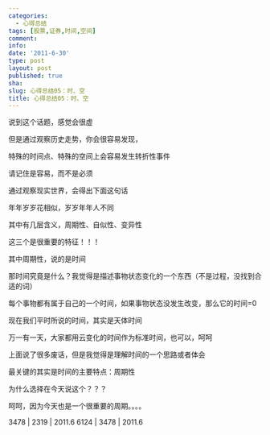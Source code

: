 ```yaml
---
categories:
  - 心得总结
tags: [股票,证券,时间,空间]
comment: 
info: 
date: '2011-6-30'
type: post
layout: post
published: true
sha: 
slug: 心得总结05：时、空
title: 心得总结05：时、空
---
```




说到这个话题，感觉会很虚

 

但是通过观察历史走势，你会很容易发现，

 

特殊的时间点、特殊的空间上会容易发生转折性事件

 

请记住是容易，而不是必须

 

通过观察现实世界，会得出下面这句话

 
年年岁岁花相似，岁岁年年人不同

 

其中有几层含义，周期性、自似性、变异性

 

这三个是很重要的特征！！！

 

其中周期性，说的是时间

 

那时间究竟是什么？我觉得是描述事物状态变化的一个东西（不是过程，没找到合适的词）

 

每个事物都有属于自己的一个时间，如果事物状态没发生改变，那么它的时间=0

 

现在我们平时所说的时间，其实是天体时间

 

万一有一天，大家都用云变化的时间作为标准时间，也可以，呵呵

 

上面说了很多废话，但是我觉得是理解时间的一个思路或者体会

 

最关键的其实是时间的主要特点：周期性

 

为什么选择在今天说这个？？？

 

呵呵，因为今天也是一个很重要的周期。。。。

 

3478 |  2319  |  2011.6
6124 |  3478  |  2011.6
